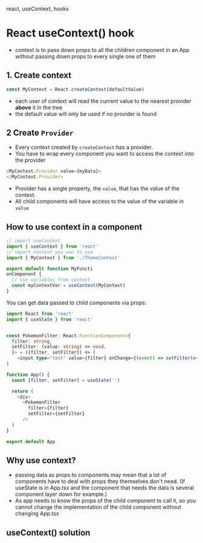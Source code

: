react, useContext, hooks

# React useContext() hook
- context is to pass down props to all the children component in an App without passing down props to every single one of them

## 1. Create context
```jsx
const MyContext = React.createContext(defaultValue)
```
- each user of context will read the current value to the nearest provider **above** it in the tree
- the default value will only be used if no provider is found

## 2 Create `Provider`
- Every context created by `createContext` has a provider.
- You have to wrap every component you want to access the context into the provider
```javascript
<MyContext.Provider value={myData}>
</MyContext.Provider>
```
- Provider has a single property, the `value`, that has the value of the context.
- All child components will have access to the value of the variable in `value`

## How to use context in a component
```jsx
// import useContext
import { useContext } from 'react'
// import context you wan to use
import { MyContext } from './ThemeContext'

export default function MyFuncti
onComponent {
  // use variables from context
  const myContextVar = useContext(MyContext)
}
```

You can get data passed to child components via props:
```typescript
import React from 'react'
import { useState } from 'react'


const PokemonFilter: React.FunctionComponent<{
  filter: string,
  setFilter: (value: string) => void,
  }> = ({filter, setFilter}) => (
    <input type="text" value={filter} onChange={(event) => setFilter(event.target.value) }></input>
)

function App() {
  const [filter, setFilter] = useState('')

  return (
    <div>
      <PokemonFilter 
        filter={filter}
        setFilter={setFilter}
      />
  )
}

export default App
```


## Why use context?
- passing data as props to components may mean that a lot of components have to deal with props they themselves don't need. (If useState is in App.tsx and the component that needs the data is several component layer down for example.)
- As app needs to know the props of the child component to call it, so you cannot change the implementation of the child component without changing App.tsx


## useContext() solution 